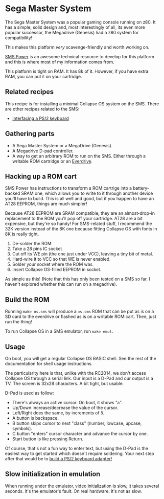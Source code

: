 # Sega Master System

The Sega Master System was a popular gaming console running on z80. It has a
simple, solid design and, most interestingly of all, its even more popular
successor, the Megadrive (Genesis) had a z80 system for compatibility!

This makes this platform *very* scavenge-friendly and worth working on.

[SMS Power][smspower] is an awesome technical resource to develop for this
platform and this is where most of my information comes from.

This platform is tight on RAM. It has 8k of it. However, if you have extra RAM,
you can put it on your cartridge.

## Related recipes

This recipe is for installing a minimal Collapse OS system on the SMS. There
are other recipes related to the SMS:

* [Interfacing a PS/2 keyboard](kbd.md)

## Gathering parts

* A Sega Master System or a MegaDrive (Genesis).
* A Megadrive D-pad controller.
* A way to get an arbitrary ROM to run on the SMS. Either through a writable
  ROM cartridge or an [Everdrive][everdrive].

## Hacking up a ROM cart

SMS Power has instructions to transform a ROM cartrige into a battery-backed
SRAM one, which allows you to write to it through another device you'll have
to build. This is all well and good, but if you happen to have an AT28 EEPROM,
things are much simpler!

Because AT28 EEPROM are SRAM compatible, they are an almost-drop-in replacement
to the ROM you'll pop off your cartridge. AT28 are a bit expensive, but they're
so handy! For SMS-related stuff, I recommend the 32K version instead of the 8K
one because fitting Collapse OS with fonts in 8K is really tight.


1. De-solder the ROM
2. Take a 28 pins IC socket
3. Cut off its WE pin (the one just under VCC), leaving a tiny bit of metal.
4. Hard-wire it to VCC so that WE is never enabled.
5. Solder your socket where the ROM was.
6. Insert Collapse OS-filled EEPROM in socket.

As simple as this! (Note that this has only been tested on a SMS so far. I
haven't explored whether this can run on a megadrive).

## Build the ROM

Running `make os.sms` will produce a `os.sms` ROM that can be put as is on a SD
card to the everdrive or flashed as is on a writable ROM cart. Then, just run
the thing!

To run Collapse OS in a SMS emulator, run `make emul`.

## Usage

On boot, you will get a regular Collapse OS BASIC shell. See the rest of the
documentation for shell usage instructions.

The particularity here is that, unlike with the RC2014, we don't access Collapse
OS through a serial link. Our input is a D-Pad and our output is a TV. The
screen is 32x28 characters. A bit tight, but usable.

D-Pad is used as follow:

* There's always an active cursor. On boot, it shows "a".
* Up/Down increase/decrease the value of the cursor.
* Left/Right does the same, by increments of 5.
* A button is backspace.
* B button skips cursor to next "class" (number, lowcase, upcase, symbols).
* C button "enters" cursor character and advance the cursor by one.
* Start button is like pressing Return.

Of course, that's not a fun way to enter text, but using the D-Pad is the
easiest way to get started which doesn't require soldering. Your next step after
that would be to [build a PS/2 keyboard adapter!](kbd/README.md)

## Slow initialization in emulation

When running under the emulator, video initialization is slow, it takes several
seconds. It's the emulator's fault. On real hardware, it's not as slow.

[smspower]: http://www.smspower.org
[everdrive]: https://krikzz.com
